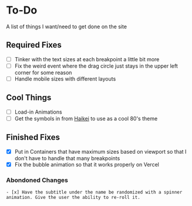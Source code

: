 
# To-Do

A list of things I want/need to get done on the site

## Required Fixes

- [ ] Tinker with the text sizes at each breakpoint a little bit more
- [ ] Fix the weird event where the drag circle just stays in the upper left corner for some reason
- [ ] Handle mobile sizes with different layouts

## Cool Things

- [ ] Load-in Animations
- [ ] Get the symbols in from [Haikei](https://app.haikei.app/) to use as a cool 80's theme

## Finished Fixes

- [x] Put in Containers that have maximum sizes based on viewport so that I don't have to handle that many breakpoints
- [x] Fix the bubble animation so that it works properly on Vercel

### Abondoned Changes
    - [x] Have the subtitle under the name be randomized with a spinner animation. Give the user the ability to re-roll it.